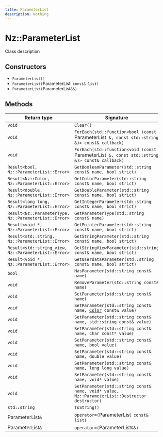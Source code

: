 ```yaml
---
title: ParameterList
description: Nothing
---
```


# Nz::ParameterList

Class description

## Constructors

- `ParameterList()`
- `ParameterList(`ParameterList` const& list)`
- `ParameterList(`ParameterList`&&)`

## Methods

| Return type | Signature |
| ----------- | --------- |
| `void` | `Clear()` |
| `void` | `ForEach(std::function<bool (const `ParameterList` &, const std::string &)> const& callback)` |
| `void` | `ForEach(std::function<void (const `ParameterList` &, const std::string &)> const& callback)` |
| `Result<bool, Nz::ParameterList::Error>` | `GetBooleanParameter(std::string const& name, bool strict)` |
| `Result<Nz::Color, Nz::ParameterList::Error>` | `GetColorParameter(std::string const& name, bool strict)` |
| `Result<double, Nz::ParameterList::Error>` | `GetDoubleParameter(std::string const& name, bool strict)` |
| `Result<long long, Nz::ParameterList::Error>` | `GetIntegerParameter(std::string const& name, bool strict)` |
| `Result<Nz::ParameterType, Nz::ParameterList::Error>` | `GetParameterType(std::string const& name)` |
| `Result<void *, Nz::ParameterList::Error>` | `GetPointerParameter(std::string const& name, bool strict)` |
| `Result<std::string, Nz::ParameterList::Error>` | `GetStringParameter(std::string const& name, bool strict)` |
| `Result<std::string_view, Nz::ParameterList::Error>` | `GetStringViewParameter(std::string const& name, bool strict)` |
| `Result<void *, Nz::ParameterList::Error>` | `GetUserdataParameter(std::string const& name, bool strict)` |
| `bool` | `HasParameter(std::string const& name)` |
| `void` | `RemoveParameter(std::string const& name)` |
| `void` | `SetParameter(std::string const& name)` |
| `void` | `SetParameter(std::string const& name, `[`Color`](documentation/generated/Core/Color.md)` const& value)` |
| `void` | `SetParameter(std::string const& name, std::string const& value)` |
| `void` | `SetParameter(std::string const& name, char const* value)` |
| `void` | `SetParameter(std::string const& name, bool value)` |
| `void` | `SetParameter(std::string const& name, double value)` |
| `void` | `SetParameter(std::string const& name, long long value)` |
| `void` | `SetParameter(std::string const& name, void* value)` |
| `void` | `SetParameter(std::string const& name, void* value, Nz::ParameterList::Destructor destructor)` |
| `std::string` | `ToString()` |
| ParameterList`&` | `operator=(`ParameterList` const& list)` |
| ParameterList`&` | `operator=(`ParameterList`&&)` |
